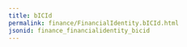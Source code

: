```yaml
---
title: bICId
permalink: finance/FinancialIdentity.bICId.html
jsonid: finance_financialidentity_bicid
---
```

